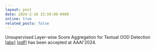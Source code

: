 ```yaml
---
layout: post
date: 2024-2-10 15:59:00-0400
inline: true
related_posts: false
---
```


Unsupervised Layer-wise Score Aggregation for Textual OOD Detection
 [\[abs\]](https://arxiv.org/abs/2302.09852)  [\[pdf\]](https://arxiv.org/pdf/2302.09852.pdf) has been accepted at AAAI'2024.
